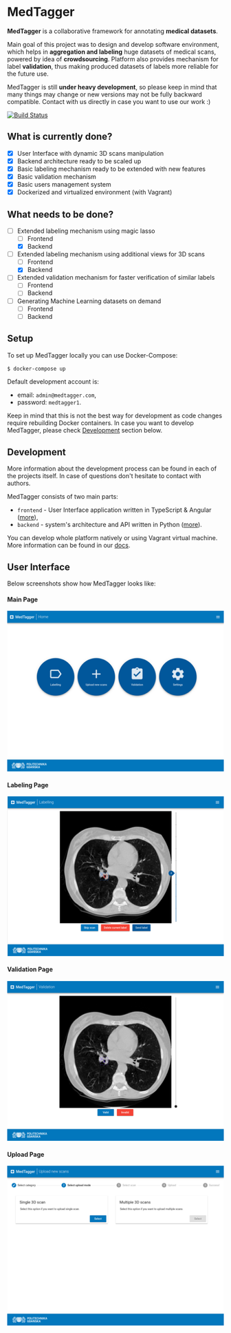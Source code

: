 # MedTagger

**MedTagger** is a collaborative framework for annotating **medical datasets**.

Main goal of this project was to design and develop software environment,
which helps in **aggregation and labeling** huge datasets of medical scans,
powered by idea of **crowdsourcing**. Platform also provides mechanism for
label **validation**, thus making produced datasets of labels more reliable
for the future use.

MedTagger is still **under heavy development**, so please keep in mind that
many things may change or new versions may not be fully backward compatible.
Contact with us directly in case you want to use our work :)

[![Build Status](https://travis-ci.com/jpowie01/MedTagger.svg?token=L7HTUx9jsBXG6tqCCqWJ&branch=master)](https://travis-ci.com/jpowie01/MedTagger)

## What is currently done?

 - [x] User Interface with dynamic 3D scans manipulation
 - [x] Backend architecture ready to be scaled up
 - [x] Basic labeling mechanism ready to be extended with new features
 - [x] Basic validation mechanism
 - [x] Basic users management system
 - [x] Dockerized and virtualized environment (with Vagrant)

## What needs to be done?

 - [ ] Extended labeling mechanism using magic lasso
   - [ ] Frontend
   - [x] Backend
 - [ ] Extended labeling mechanism using additional views for 3D scans
   - [ ] Frontend
   - [x] Backend
 - [ ] Extended validation mechanism for faster verification of similar labels
   - [ ] Frontend
   - [ ] Backend
 - [ ] Generating Machine Learning datasets on demand
   - [ ] Frontend
   - [ ] Backend

## Setup

To set up MedTagger locally you can use Docker-Compose:

```bash
$ docker-compose up
```

Default development account is:
 - email: `admin@medtagger.com`,
 - password: `medtagger1`.

Keep in mind that this is not the best way for development as code changes
require rebuilding Docker containers. In case you want to develop MedTagger,
please check [Development](#development) section below.

## Development

More information about the development process can be found in each of the
projects itself. In case of questions don't hesitate to contact with authors.

MedTagger consists of two main parts:
 - `frontend` - User Interface application written in TypeScript & Angular ([more](/frontend)),
 - `backend` - system's architecture and API written in Python ([more](/backend)).

You can develop whole platform natively or using Vagrant virtual machine.
 More information can be found in our [docs](/docs).

## User Interface

Below screenshots show how MedTagger looks like:

#### Main Page
![Main Page](/docs/assets/main_page.png)

#### Labeling Page
![Labeling Page](/docs/assets/labelling_page.png)

#### Validation Page
![Validation Page](docs/assets/validation_page.png)

#### Upload Page
![Upload Page](docs/assets/upload_page.png)

